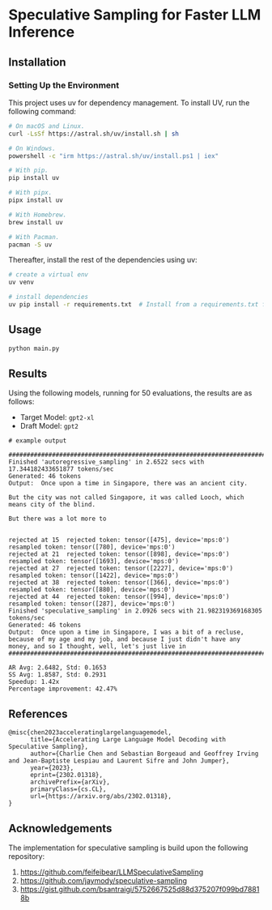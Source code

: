 # Speculative Sampling for Faster LLM Inference

## Installation

### Setting Up the Environment

This project uses uv for dependency management. To install UV, run the following command:

```bash
# On macOS and Linux.
curl -LsSf https://astral.sh/uv/install.sh | sh

# On Windows.
powershell -c "irm https://astral.sh/uv/install.ps1 | iex"

# With pip.
pip install uv

# With pipx.
pipx install uv

# With Homebrew.
brew install uv

# With Pacman.
pacman -S uv
```

Thereafter, install the rest of the dependencies using uv:

```bash
# create a virtual env
uv venv

# install dependencies
uv pip install -r requirements.txt  # Install from a requirements.txt file.
```

## Usage

```bash
python main.py
```

## Results

Using the following models, running for 50 evaluations, the results are as follows:

- Target Model: `gpt2-xl`
- Draft Model: `gpt2`

```
# example output

####################################################################################################
Finished 'autoregressive_sampling' in 2.6522 secs with 17.344182433651877 tokens/sec
Generated: 46 tokens
Output:  Once upon a time in Singapore, there was an ancient city.

But the city was not called Singapore, it was called Looch, which means city of the blind.

But there was a lot more to


rejected at 15  rejected token: tensor([475], device='mps:0')  resampled token: tensor([780], device='mps:0')
rejected at 21  rejected token: tensor([898], device='mps:0')  resampled token: tensor([1693], device='mps:0')
rejected at 27  rejected token: tensor([2227], device='mps:0')  resampled token: tensor([1422], device='mps:0')
rejected at 38  rejected token: tensor([366], device='mps:0')  resampled token: tensor([880], device='mps:0')
rejected at 44  rejected token: tensor([994], device='mps:0')  resampled token: tensor([287], device='mps:0')
Finished 'speculative_sampling' in 2.0926 secs with 21.982319369168305 tokens/sec
Generated: 46 tokens
Output:  Once upon a time in Singapore, I was a bit of a recluse, because of my age and my job, and because I just didn't have any money, and so I thought, well, let's just live in
####################################################################################################

AR Avg: 2.6482, Std: 0.1653
SS Avg: 1.8587, Std: 0.2931
Speedup: 1.42x
Percentage improvement: 42.47%
```


## References

```
@misc{chen2023acceleratinglargelanguagemodel,
      title={Accelerating Large Language Model Decoding with Speculative Sampling}, 
      author={Charlie Chen and Sebastian Borgeaud and Geoffrey Irving and Jean-Baptiste Lespiau and Laurent Sifre and John Jumper},
      year={2023},
      eprint={2302.01318},
      archivePrefix={arXiv},
      primaryClass={cs.CL},
      url={https://arxiv.org/abs/2302.01318}, 
}
```

## Acknowledgements

The implementation for speculative sampling is build upon the following repository:

1. https://github.com/feifeibear/LLMSpeculativeSampling
2. https://github.com/jaymody/speculative-sampling
3. https://gist.github.com/bsantraigi/5752667525d88d375207f099bd78818b
